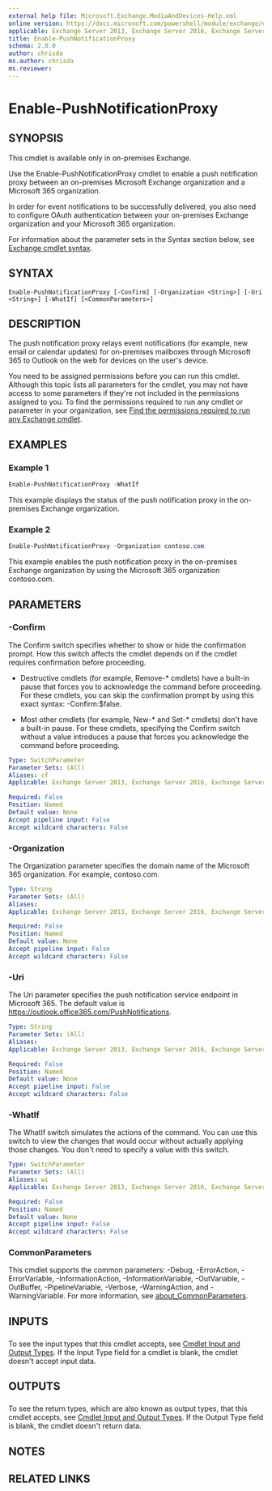 ```yaml
---
external help file: Microsoft.Exchange.MediaAndDevices-Help.xml
online version: https://docs.microsoft.com/powershell/module/exchange/enable-pushnotificationproxy
applicable: Exchange Server 2013, Exchange Server 2016, Exchange Server 2019
title: Enable-PushNotificationProxy
schema: 2.0.0
author: chrisda
ms.author: chrisda
ms.reviewer:
---
```


# Enable-PushNotificationProxy

## SYNOPSIS
This cmdlet is available only in on-premises Exchange.

Use the Enable-PushNotificationProxy cmdlet to enable a push notification proxy between an on-premises Microsoft Exchange organization and a Microsoft 365 organization.

In order for event notifications to be successfully delivered, you also need to configure OAuth authentication between your on-premises Exchange organization and your Microsoft 365 organization.

For information about the parameter sets in the Syntax section below, see [Exchange cmdlet syntax](https://docs.microsoft.com/powershell/exchange/exchange-cmdlet-syntax).

## SYNTAX

```
Enable-PushNotificationProxy [-Confirm] [-Organization <String>] [-Uri <String>] [-WhatIf] [<CommonParameters>]
```

## DESCRIPTION
The push notification proxy relays event notifications (for example, new email or calendar updates) for on-premises mailboxes through Microsoft 365 to Outlook on the web for devices on the user's device.

You need to be assigned permissions before you can run this cmdlet. Although this topic lists all parameters for the cmdlet, you may not have access to some parameters if they're not included in the permissions assigned to you. To find the permissions required to run any cmdlet or parameter in your organization, see [Find the permissions required to run any Exchange cmdlet](https://docs.microsoft.com/powershell/exchange/find-exchange-cmdlet-permissions).

## EXAMPLES

### Example 1
```powershell
Enable-PushNotificationProxy -WhatIf
```

This example displays the status of the push notification proxy in the on-premises Exchange organization.

### Example 2
```powershell
Enable-PushNotificationProxy -Organization contoso.com
```

This example enables the push notification proxy in the on-premises Exchange organization by using the Microsoft 365 organization contoso.com.

## PARAMETERS

### -Confirm
The Confirm switch specifies whether to show or hide the confirmation prompt. How this switch affects the cmdlet depends on if the cmdlet requires confirmation before proceeding.

- Destructive cmdlets (for example, Remove-\* cmdlets) have a built-in pause that forces you to acknowledge the command before proceeding. For these cmdlets, you can skip the confirmation prompt by using this exact syntax: -Confirm:$false.

- Most other cmdlets (for example, New-\* and Set-\* cmdlets) don't have a built-in pause. For these cmdlets, specifying the Confirm switch without a value introduces a pause that forces you acknowledge the command before proceeding.

```yaml
Type: SwitchParameter
Parameter Sets: (All)
Aliases: cf
Applicable: Exchange Server 2013, Exchange Server 2016, Exchange Server 2019

Required: False
Position: Named
Default value: None
Accept pipeline input: False
Accept wildcard characters: False
```

### -Organization
The Organization parameter specifies the domain name of the Microsoft 365 organization. For example, contoso.com.

```yaml
Type: String
Parameter Sets: (All)
Aliases:
Applicable: Exchange Server 2013, Exchange Server 2016, Exchange Server 2019

Required: False
Position: Named
Default value: None
Accept pipeline input: False
Accept wildcard characters: False
```

### -Uri
The Uri parameter specifies the push notification service endpoint in Microsoft 365. The default value is https://outlook.office365.com/PushNotifications.

```yaml
Type: String
Parameter Sets: (All)
Aliases:
Applicable: Exchange Server 2013, Exchange Server 2016, Exchange Server 2019

Required: False
Position: Named
Default value: None
Accept pipeline input: False
Accept wildcard characters: False
```

### -WhatIf
The WhatIf switch simulates the actions of the command. You can use this switch to view the changes that would occur without actually applying those changes. You don't need to specify a value with this switch.

```yaml
Type: SwitchParameter
Parameter Sets: (All)
Aliases: wi
Applicable: Exchange Server 2013, Exchange Server 2016, Exchange Server 2019

Required: False
Position: Named
Default value: None
Accept pipeline input: False
Accept wildcard characters: False
```

### CommonParameters
This cmdlet supports the common parameters: -Debug, -ErrorAction, -ErrorVariable, -InformationAction, -InformationVariable, -OutVariable, -OutBuffer, -PipelineVariable, -Verbose, -WarningAction, and -WarningVariable. For more information, see [about_CommonParameters](https://go.microsoft.com/fwlink/p/?LinkID=113216).

## INPUTS

###  
To see the input types that this cmdlet accepts, see [Cmdlet Input and Output Types](https://go.microsoft.com/fwlink/p/?linkId=616387). If the Input Type field for a cmdlet is blank, the cmdlet doesn't accept input data.

## OUTPUTS

###  
To see the return types, which are also known as output types, that this cmdlet accepts, see [Cmdlet Input and Output Types](https://go.microsoft.com/fwlink/p/?linkId=616387). If the Output Type field is blank, the cmdlet doesn't return data.

## NOTES

## RELATED LINKS

